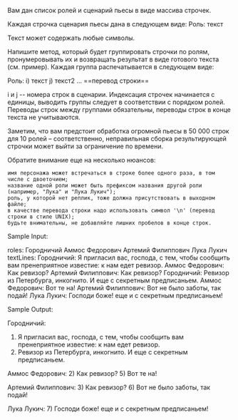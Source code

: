 Вам дан список ролей и сценарий пьесы в виде массива строчек.

Каждая строчка сценария пьесы дана в следующем виде:
Роль: текст

Текст может содержать любые символы.

Напишите метод, который будет группировать строчки по ролям, пронумеровывать их и возвращать результат в виде готового текста (см. пример). Каждая группа распечатывается в следующем виде:

Роль:
i) текст
j) текст2
...
==перевод строки==

i и j -- номера строк в сценарии. Индексация строчек начинается с единицы, выводить группы следует в соответствии с порядком ролей. Переводы строк между группами обязательны, переводы строк в конце текста не учитываются.

Заметим, что вам предстоит обработка огромной пьесы в 50 000 строк для 10 ролей – соответственно, неправильная сборка результирующей строчки может выйти за ограничение по времени.

Обратите внимание еще на несколько нюансов:

    имя персонажа может встречаться в строке более одного раза, в том числе с двоеточием;
    название одной роли может быть префиксом названия другой роли (например, "Лука" и "Лука Лукич");
    роль, у которой нет реплик, тоже должна присутствовать в выходном файле;
    в качестве перевода строки надо использовать символ '\n' (перевод строки в стиле UNIX);
    будьте внимательны, не добавляйте лишних пробелов в конце строк.

Sample Input:

roles:
Городничий
Аммос Федорович
Артемий Филиппович
Лука Лукич
textLines:
Городничий: Я пригласил вас, господа, с тем, чтобы сообщить вам пренеприятное известие: к нам едет ревизор.
Аммос Федорович: Как ревизор?
Артемий Филиппович: Как ревизор?
Городничий: Ревизор из Петербурга, инкогнито. И еще с секретным предписаньем.
Аммос Федорович: Вот те на!
Артемий Филиппович: Вот не было заботы, так подай!
Лука Лукич: Господи боже! еще и с секретным предписаньем!

Sample Output:

Городничий:
1) Я пригласил вас, господа, с тем, чтобы сообщить вам пренеприятное известие: к нам едет ревизор.
4) Ревизор из Петербурга, инкогнито. И еще с секретным предписаньем.

Аммос Федорович:
2) Как ревизор?
5) Вот те на!

Артемий Филиппович:
3) Как ревизор?
6) Вот не было заботы, так подай!

Лука Лукич:
7) Господи боже! еще и с секретным предписаньем!



